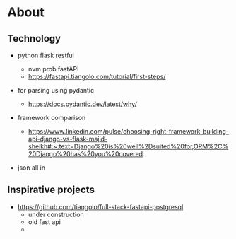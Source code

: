 # About

## Technology

- python flask restful
    - nvm prob fastAPI
    - https://fastapi.tiangolo.com/tutorial/first-steps/


- for parsing using pydantic
    - https://docs.pydantic.dev/latest/why/

- framework comparison
    - https://www.linkedin.com/pulse/choosing-right-framework-building-api-django-vs-flask-majid-sheikh#:~:text=Django%20is%20well%2Dsuited%20for,ORM%2C%20Django%20has%20you%20covered.


- json all in

## Inspirative projects

- https://github.com/tiangolo/full-stack-fastapi-postgresql
    - under construction
    - old fast api
    - 